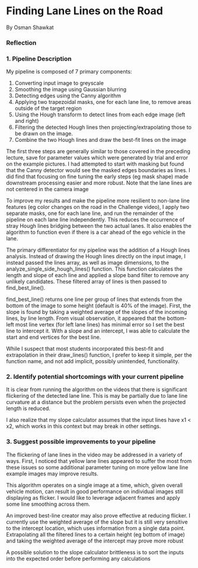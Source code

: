 # **Finding Lane Lines on the Road** 

By Osman Shawkat

### Reflection

### 1. Pipeline Description

My pipeline is composed of 7 primary components:

1. Converting input image to greyscale
1. Smoothing the image using Gaussian blurring
1. Detecting edges using the Canny algorithm
1. Applying two trapezoidal masks, one for each lane line, to remove areas outside of the target region
1. Using the Hough transform to detect lines from each edge image (left and right)
1. Filtering the detected Hough lines then projecting/extrapolating those to be drawn on the image.
1. Combine the two Hough lines and draw the best-fit lines on the image

The first three steps are generally similar to those covered in the preceding lecture, save for parameter values which were generated by trial and error on the example pictures.  I had attempted to start with masking but found that the Canny detector would see the masked edges boundaries as lines.  I did find that focusing on fine tuning the early steps (eg mask shape) made downstream processing easier and more robust.  Note that the lane lines are not centered in the camera image

To improve my results and make the pipeline more resilient to non-lane line features (eg color changes on the road in the Challenge video), I apply two separate masks, one for each lane line, and run the remainder of the pipeline on each lane line independently.  This reduces the occurrence of stray Hough lines bridging between the two actual lanes.  It also enables the algorithm to function even if there is a car ahead of the ego vehicle in the lane.

The primary differentiator for my pipeline was the addition of a Hough lines analysis.  Instead of drawing the Hough lines directly on the input image, I instead passed the lines array, as well as image dimensions, to the analyze_single_side_hough_lines() function.  This function calculates the length and slope of each line and applied a slope band filter to remove any unlikely candidates.  These filtered array of lines is then passed to find_best_line().

find_best_line() returns one line per group of lines that extends from the bottom of the image to some height (default is 40% of the image).  First, the slope is found by taking a weighted average of the slopes of the incoming lines, by line length.  From visual observation, it appeared that the bottom-left most line vertex (for left lane lines) has minimal error so I set the best line to intercept it.  With a slope and an intercept, I was able to calculate the start and end vertices for the best line.

While I suspect that most students incorporated this best-fit and extrapolation in their draw_lines() function, I prefer to keep it simple, per the function name, and not add implicit, possibly unintended, functionality.

### 2. Identify potential shortcomings with your current pipeline

It is clear from running the algorithm on the videos that there is significant flickering of the detected lane line.  This is may be partially due to lane line curvature at a distance but the problem persists even when the projected length is reduced.

I also realize that my slope calculator assumes that the input lines have x1 < x2, which works in this context but may break in other settings.

### 3. Suggest possible improvements to your pipeline

The flickering of lane lines in the video may be addressed in a variety of ways.  First, I noticed that yellow lane lines appeared to suffer the most from these issues so some additional parameter tuning on more yellow lane line example images may improve results.

This algorithm operates on a single image at a time, which, given overall vehicle motion, can result in good performance on individual images still displaying as flicker.  I would like to leverage adjacent frames and apply some line smoothing across them.

An improved best-line creator may also prove effective at reducing flicker.  I currently use the weighted average of the slope but it is still very sensitive to the intercept location, which uses information from a single data point.  Extrapolating all the filtered lines to a certain height (eg bottom of image) and taking the weighted average of the intercept may prove more robust

A possible solution to the slope calculator brittleness is to sort the inputs into the expected order before performing any calculations